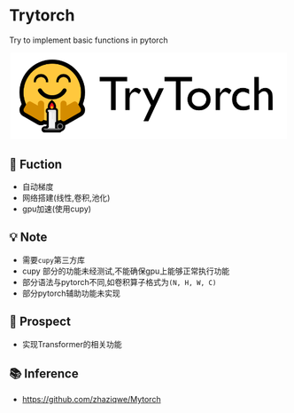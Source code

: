 # Trytorch
Try to implement basic functions in pytorch

<p align="center">
  <img src="figures/logo.PNG" width="500"/>
</p>

## 🤗 Fuction
- 自动梯度
- 网络搭建(线性,卷积,池化)
- gpu加速(使用cupy)

## 💡 Note
- 需要`cupy`第三方库
- cupy 部分的功能未经测试,不能确保gpu上能够正常执行功能
- 部分语法与pytorch不同,如卷积算子格式为`(N, H, W, C)`
- 部分pytorch辅助功能未实现

## 🚀 Prospect
- 实现Transformer的相关功能

## 📚️ Inference
- https://github.com/zhaziqwe/Mytorch


